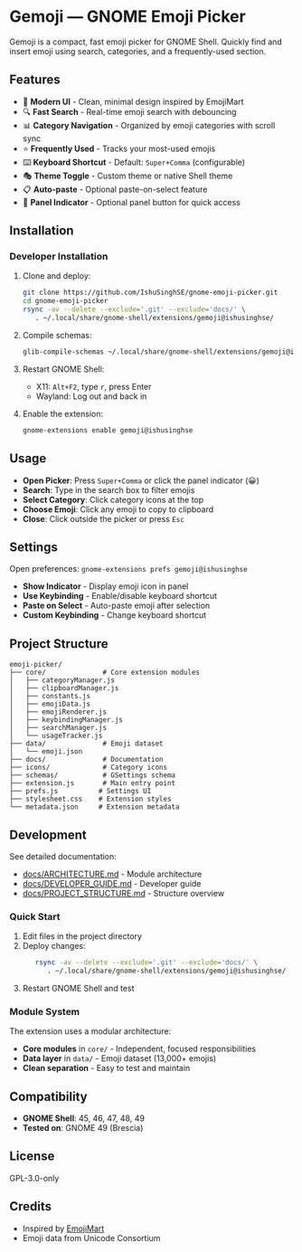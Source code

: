 # Gemoji — GNOME Emoji Picker

Gemoji is a compact, fast emoji picker for GNOME Shell. Quickly find and insert emoji using search, categories, and a frequently-used section.

## Features

- 🎨 **Modern UI** - Clean, minimal design inspired by EmojiMart
- 🔍 **Fast Search** - Real-time emoji search with debouncing
- 📊 **Category Navigation** - Organized by emoji categories with scroll sync
- ⭐ **Frequently Used** - Tracks your most-used emojis
- ⌨️ **Keyboard Shortcut** - Default: `Super+Comma` (configurable)
- 🎭 **Theme Toggle** - Custom theme or native Shell theme
- 📋 **Auto-paste** - Optional paste-on-select feature
- 🎯 **Panel Indicator** - Optional panel button for quick access

## Installation

### Developer Installation

1. Clone and deploy:
    ```bash
    git clone https://github.com/IshuSinghSE/gnome-emoji-picker.git
    cd gnome-emoji-picker
    rsync -av --delete --exclude='.git' --exclude='docs/' \
       . ~/.local/share/gnome-shell/extensions/gemoji@ishusinghse/
    ```

2. Compile schemas:
   ```bash
   glib-compile-schemas ~/.local/share/gnome-shell/extensions/gemoji@ishusinghse/schemas
   ```

3. Restart GNOME Shell:
   - X11: `Alt+F2`, type `r`, press Enter
   - Wayland: Log out and back in

4. Enable the extension:
   ```bash
   gnome-extensions enable gemoji@ishusinghse
   ```

## Usage

- **Open Picker**: Press `Super+Comma` or click the panel indicator (😀)
- **Search**: Type in the search box to filter emojis
- **Select Category**: Click category icons at the top
- **Choose Emoji**: Click any emoji to copy to clipboard
- **Close**: Click outside the picker or press `Esc`

## Settings

Open preferences: `gnome-extensions prefs gemoji@ishusinghse`

- **Show Indicator** - Display emoji icon in panel
- **Use Keybinding** - Enable/disable keyboard shortcut
- **Paste on Select** - Auto-paste emoji after selection
- **Custom Keybinding** - Change keyboard shortcut

## Project Structure

```
emoji-picker/
├── core/              # Core extension modules
│   ├── categoryManager.js
│   ├── clipboardManager.js
│   ├── constants.js
│   ├── emojiData.js
│   ├── emojiRenderer.js
│   ├── keybindingManager.js
│   ├── searchManager.js
│   └── usageTracker.js
├── data/              # Emoji dataset
│   └── emoji.json
├── docs/              # Documentation
├── icons/             # Category icons
├── schemas/           # GSettings schema
├── extension.js       # Main entry point
├── prefs.js          # Settings UI
├── stylesheet.css    # Extension styles
└── metadata.json     # Extension metadata
```

## Development

See detailed documentation:
- [docs/ARCHITECTURE.md](docs/ARCHITECTURE.md) - Module architecture
- [docs/DEVELOPER_GUIDE.md](docs/DEVELOPER_GUIDE.md) - Developer guide
- [docs/PROJECT_STRUCTURE.md](docs/PROJECT_STRUCTURE.md) - Structure overview

### Quick Start

1. Edit files in the project directory
2. Deploy changes:
   ```bash
      rsync -av --delete --exclude='.git' --exclude='docs/' \
         . ~/.local/share/gnome-shell/extensions/gemoji@ishusinghse/
   ```
3. Restart GNOME Shell and test

### Module System

The extension uses a modular architecture:
- **Core modules** in `core/` - Independent, focused responsibilities
- **Data layer** in `data/` - Emoji dataset (13,000+ emojis)
- **Clean separation** - Easy to test and maintain

## Compatibility

- **GNOME Shell**: 45, 46, 47, 48, 49
- **Tested on**: GNOME 49 (Brescia)

## License

GPL-3.0-only

## Credits

- Inspired by [EmojiMart](https://github.com/missive/emoji-mart)
- Emoji data from Unicode Consortium
